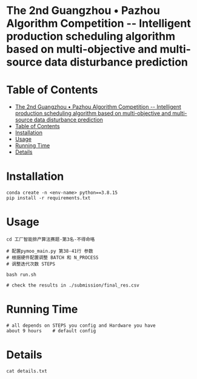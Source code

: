 # The 2nd Guangzhou • Pazhou Algorithm Competition -- Intelligent production scheduling algorithm based on multi-objective and multi-source data disturbance prediction

# Table of Contents

- [The 2nd Guangzhou • Pazhou Algorithm Competition -- Intelligent production scheduling algorithm based on multi-objective and multi-source data disturbance prediction](#the-2nd-guangzhou--pazhou-algorithm-competition----intelligent-production-scheduling-algorithm-based-on-multi-objective-and-multi-source-data-disturbance-prediction)
- [Table of Contents](#table-of-contents)
- [Installation](#installation)
- [Usage](#usage)
- [Running Time](#running-time)
- [Details](#details)

# Installation

```
conda create -n <env-name> python==3.8.15
pip install -r requirements.txt
```

# Usage

```
cd 工厂智能排产算法赛题-第3名-不得命咯

# 配置pymoo_main.py 第38-41行 参数
# 根据硬件配置调整 BATCH 和 N_PROCESS  
# 调整迭代次数 STEPS

bash run.sh

# check the results in ./submission/final_res.csv
```

# Running Time
```
# all depends on STEPS you config and Hardware you have
about 9 hours    # default config
```

# Details
```
cat details.txt
```
